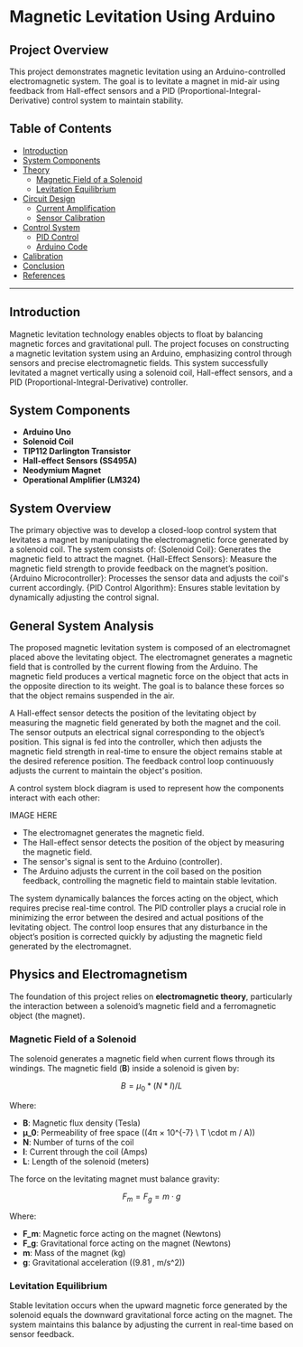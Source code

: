 # **Magnetic Levitation Using Arduino**

## **Project Overview**

This project demonstrates magnetic levitation using an Arduino-controlled electromagnetic system. The goal is to levitate a magnet in mid-air using feedback from Hall-effect sensors and a PID (Proportional-Integral-Derivative) control system to maintain stability.

## **Table of Contents**
- [Introduction](#introduction)
- [System Components](#system-components)
- [Theory](#theory)
  - [Magnetic Field of a Solenoid](#magnetic-field-of-a-solenoid)
  - [Levitation Equilibrium](#levitation-equilibrium)
- [Circuit Design](#circuit-design)
  - [Current Amplification](#current-amplification)
  - [Sensor Calibration](#sensor-calibration)
- [Control System](#control-system)
  - [PID Control](#pid-control)
  - [Arduino Code](#arduino-code)
- [Calibration](#calibration)
- [Conclusion](#conclusion)
- [References](#references)

---

## **Introduction**

Magnetic levitation technology enables objects to float by balancing magnetic forces and gravitational pull. The project focuses on constructing a magnetic levitation system using an Arduino, emphasizing control through sensors and precise electromagnetic fields. This system successfully levitated a magnet vertically using a solenoid coil, Hall-effect sensors, and a PID (Proportional-Integral-Derivative) controller.

## **System Components**
- **Arduino Uno**
- **Solenoid Coil**
- **TIP112 Darlington Transistor**
- **Hall-effect Sensors (SS495A)**
- **Neodymium Magnet**
- **Operational Amplifier (LM324)**

## **System Overview**
The primary objective was to develop a closed-loop control system that levitates a magnet by manipulating the electromagnetic force generated by a solenoid coil. The system consists of:
{Solenoid Coil}: Generates the magnetic field to attract the magnet.
{Hall-Effect Sensors}: Measure the magnetic field strength to provide feedback on the magnet’s position.
{Arduino Microcontroller}: Processes the sensor data and adjusts the coil's current accordingly.
{PID Control Algorithm}: Ensures stable levitation by dynamically adjusting the control signal.

## **General System Analysis**
The proposed magnetic levitation system is composed of an electromagnet placed above the levitating object. The electromagnet generates a magnetic field that is controlled by the current flowing from the Arduino. The magnetic field produces a vertical magnetic force on the object that acts in the opposite direction to its weight. The goal is to balance these forces so that the object remains suspended in the air.

A Hall-effect sensor detects the position of the levitating object by measuring the magnetic field generated by both the magnet and the coil. The sensor outputs an electrical signal corresponding to the object’s position. This signal is fed into the controller, which then adjusts the magnetic field strength in real-time to ensure the object remains stable at the desired reference position. The feedback control loop continuously adjusts the current to maintain the object's position.

A control system block diagram is used to represent how the components interact with each other:

IMAGE HERE

- The electromagnet generates the magnetic field.
- The Hall-effect sensor detects the position of the object by measuring the magnetic field.
- The sensor's signal is sent to the Arduino (controller).
- The Arduino adjusts the current in the coil based on the position feedback, controlling the magnetic field to maintain stable levitation.

The system dynamically balances the forces acting on the object, which requires precise real-time control. The PID controller plays a crucial role in minimizing the error between the desired and actual positions of the levitating object. The control loop ensures that any disturbance in the object’s position is corrected quickly by adjusting the magnetic field generated by the electromagnet.


## **Physics and Electromagnetism**
The foundation of this project relies on **electromagnetic theory**, particularly the interaction between a solenoid’s magnetic field and a ferromagnetic object (the magnet).

### **Magnetic Field of a Solenoid**
The solenoid generates a magnetic field when current flows through its windings. The magnetic field (**B**) inside a solenoid is given by:

```math
B = μ_0 * (N * I) / L
```
Where:

- **B**: Magnetic flux density (Tesla)
- **μ_0**: Permeability of free space (\(4π × 10^{-7} \ T \cdot m / A\))
- **N**: Number of turns of the coil
- **I**: Current through the coil (Amps)
- **L**: Length of the solenoid (meters)

The force on the levitating magnet must balance gravity:

```math
F_m = F_g = m \cdot g
```
Where:

- **F_m**: Magnetic force acting on the magnet (Newtons)
- **F_g**: Gravitational force acting on the magnet (Newtons)
- **m**: Mass of the magnet (kg)
- **g**: Gravitational acceleration (\(9.81 \, m/s^2\))

### **Levitation Equilibrium**
Stable levitation occurs when the upward magnetic force generated by the solenoid equals the downward gravitational force acting on the magnet. The system maintains this balance by adjusting the current in real-time based on sensor feedback.

